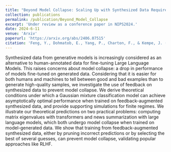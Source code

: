 ```yaml
---
title: "Beyond Model Collapse: Scaling Up with Synthesized Data Requires Reinforcement"
collection: publications
permalink: /publication/Beyond_Model_Collapse
excerpt: 'Under review as a conference paper in NIPS2024.'
date: 2024-6-11
venue: 'Arxiv'
paperurl: 'https://arxiv.org/abs/2406.07515'
citation: 'Feng, Y., Dohmatob, E., Yang, P., Charton, F., & Kempe, J. (2024). Beyond Model Collapse: Scaling Up with Synthesized Data Requires Reinforcement. arXiv preprint arXiv:2406.07515.'
---
```


Synthesized data from generative models is increasingly considered as an alternative to human-annotated data for fine-tuning Large Language Models. This raises concerns about model collapse: a drop in performance of models fine-tuned on generated data. Considering that it is easier for both humans and machines to tell between good and bad examples than to generate high-quality samples, we investigate the use of feedback on synthesized data to prevent model collapse. We derive theoretical conditions under which a Gaussian mixture classification model can achieve asymptotically optimal performance when trained on feedback-augmented synthesized data, and provide supporting simulations for finite regimes. We illustrate our theoretical predictions on two practical problems: computing matrix eigenvalues with transformers and news summarization with large language models, which both undergo model collapse when trained on model-generated data. We show that training from feedback-augmented synthesized data, either by pruning incorrect predictions or by selecting the best of several guesses, can prevent model collapse, validating popular approaches like RLHF.
